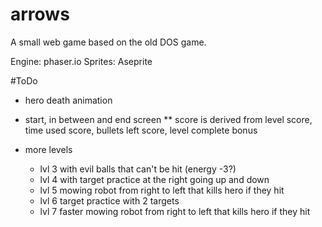 # arrows
A small web game based on the old DOS game. 

Engine: phaser.io
Sprites: Aseprite

#ToDo
* hero death animation
* start, in between and end screen
** score is derived from level score, time used score, bullets left score, level complete bonus

* more levels
    * lvl 3 with evil balls that can't be hit (energy -3?)
    * lvl 4 with target practice at the right going up and down
    * lvl 5 mowing robot from right to left that kills hero if they hit
    * lvl 6 target practice with 2 targets
    * lvl 7 faster mowing robot from right to left that kills hero if they hit